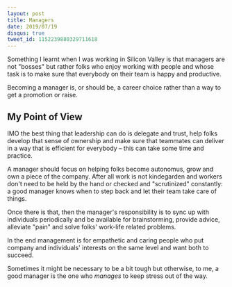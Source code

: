 ```yaml
---
layout: post
title: Managers
date: 2019/07/19
disqus: true
tweet_id: 1152239880329711618
---
```


Something I learnt when I was working in Silicon Valley is that managers are not "bosses" but rather folks who enjoy working with people and whose task is to make sure that everybody on their team is happy and productive.

Becoming a manager is, or should be, a career choice rather than a way to get a promotion or raise.

## My Point of View

IMO the best thing that leadership can do is delegate and trust, help folks develop that sense of ownership and make sure that teammates can deliver in a way that is efficient for everybody – this can take some time and practice.

A manager should focus on helping folks become autonomus, grow and own a piece of the company. After all work is not kindegarden and workers don't need to be held by the hand or checked and "scrutinized" constantly: a good manager knows when to step back and let their team take care of things.

Once there is that, then the manager's responsibility is to sync up with individuals periodically and be available for brainstorming, provide advice, alleviate "pain" and solve folks' work-life related problems.

In the end management is for empathetic and caring people who put company and individuals' interests on the same level and want both to succeed.

Sometimes it might be necessary to be a bit tough but otherwise, to me, a good manager is the one who _manages_ to keep stress out of the way.
